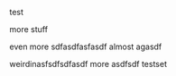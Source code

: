 test

more stuff

even more
sdfasdfasfasdf
almost
agasdf

weirdinasfsdfsdfasdf
more
asdfsdf
testset
